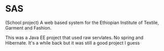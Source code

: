 # SAS
(School project) A web based system for the Ethiopian Institute of Textile, Garment and Fashion. 

This was a Java EE project that used raw servlates. No spring and Hibernate. It's a while back but it was still a good project I guess
